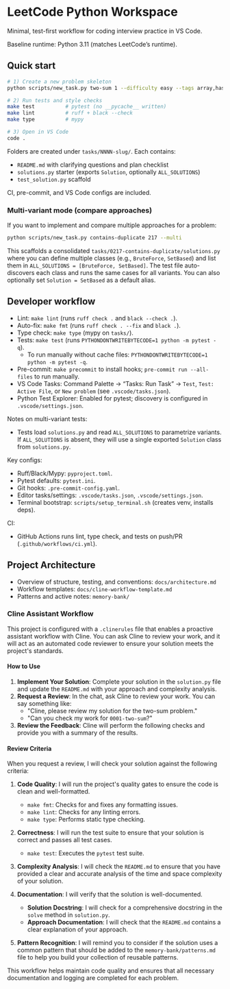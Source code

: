 
# LeetCode Python Workspace

Minimal, test-first workflow for coding interview practice in VS Code.

Baseline runtime: Python 3.11 (matches LeetCode’s runtime).

## Quick start

```bash
# 1) Create a new problem skeleton
python scripts/new_task.py two-sum 1 --difficulty easy --tags array,hash-map --url https://leetcode.com/problems/two-sum/

# 2) Run tests and style checks
make test          # pytest (no __pycache__ written)
make lint          # ruff + black --check
make type          # mypy

# 3) Open in VS Code
code .
```

Folders are created under `tasks/NNNN-slug/`. Each contains:

- `README.md` with clarifying questions and plan checklist
- `solutions.py` starter (exports `Solution`, optionally `ALL_SOLUTIONS`)
- `test_solution.py` scaffold

CI, pre-commit, and VS Code configs are included.

### Multi-variant mode (compare approaches)

If you want to implement and compare multiple approaches for a problem:

```bash
python scripts/new_task.py contains-duplicate 217 --multi
```

This scaffolds a consolidated `tasks/0217-contains-duplicate/solutions.py` where you can define multiple classes (e.g., `BruteForce`, `SetBased`) and list them in `ALL_SOLUTIONS = [BruteForce, SetBased]`. The test file auto-discovers each class and runs the same cases for all variants. You can also optionally set `Solution = SetBased` as a default alias.

## Developer workflow

- Lint: `make lint` (runs `ruff check .` and `black --check .`).
- Auto-fix: `make fmt` (runs `ruff check . --fix` and `black .`).
- Type check: `make type` (mypy on `tasks/`).
- Tests: `make test` (runs `PYTHONDONTWRITEBYTECODE=1 python -m pytest -q`).
  - To run manually without cache files: `PYTHONDONTWRITEBYTECODE=1 python -m pytest -q`.
- Pre-commit: `make precommit` to install hooks; `pre-commit run --all-files` to run manually.
- VS Code Tasks: Command Palette → “Tasks: Run Task” → `Test`, `Test: Active File`, or `New problem` (see `.vscode/tasks.json`).
- Python Test Explorer: Enabled for pytest; discovery is configured in `.vscode/settings.json`.

Notes on multi-variant tests:
- Tests load `solutions.py` and read `ALL_SOLUTIONS` to parametrize variants. If `ALL_SOLUTIONS` is absent, they will use a single exported `Solution` class from `solutions.py`.

Key configs:

- Ruff/Black/Mypy: `pyproject.toml`.
- Pytest defaults: `pytest.ini`.
- Git hooks: `.pre-commit-config.yaml`.
- Editor tasks/settings: `.vscode/tasks.json`, `.vscode/settings.json`.
- Terminal bootstrap: `scripts/setup_terminal.sh` (creates venv, installs deps).

CI:

- GitHub Actions runs lint, type check, and tests on push/PR (`.github/workflows/ci.yml`).

## Project Architecture

- Overview of structure, testing, and conventions: `docs/architecture.md`
- Workflow templates: `docs/cline-workflow-template.md`
- Patterns and active notes: `memory-bank/`

### Cline Assistant Workflow

This project is configured with a `.clinerules` file that enables a proactive assistant workflow with Cline. You can ask Cline to review your work, and it will act as an automated code reviewer to ensure your solution meets the project's standards.

#### How to Use

1. **Implement Your Solution**: Complete your solution in the `solution.py` file and update the `README.md` with your approach and complexity analysis.
2. **Request a Review**: In the chat, ask Cline to review your work. You can say something like:
    - "Cline, please review my solution for the two-sum problem."
    - "Can you check my work for `0001-two-sum`?"
3. **Review the Feedback**: Cline will perform the following checks and provide you with a summary of the results.

#### Review Criteria

When you request a review, I will check your solution against the following criteria:

1. **Code Quality**: I will run the project's quality gates to ensure the code is clean and well-formatted.
    - `make fmt`: Checks for and fixes any formatting issues.
    - `make lint`: Checks for any linting errors.
    - `make type`: Performs static type checking.

2. **Correctness**: I will run the test suite to ensure that your solution is correct and passes all test cases.
    - `make test`: Executes the `pytest` test suite.

3. **Complexity Analysis**: I will check the `README.md` to ensure that you have provided a clear and accurate analysis of the time and space complexity of your solution.

4. **Documentation**: I will verify that the solution is well-documented.
    - **Solution Docstring**: I will check for a comprehensive docstring in the `solve` method in `solution.py`.
    - **Approach Documentation**: I will check that the `README.md` contains a clear explanation of your approach.

5. **Pattern Recognition**: I will remind you to consider if the solution uses a common pattern that should be added to the `memory-bank/patterns.md` file to help you build your collection of reusable patterns.

This workflow helps maintain code quality and ensures that all necessary documentation and logging are completed for each problem.
